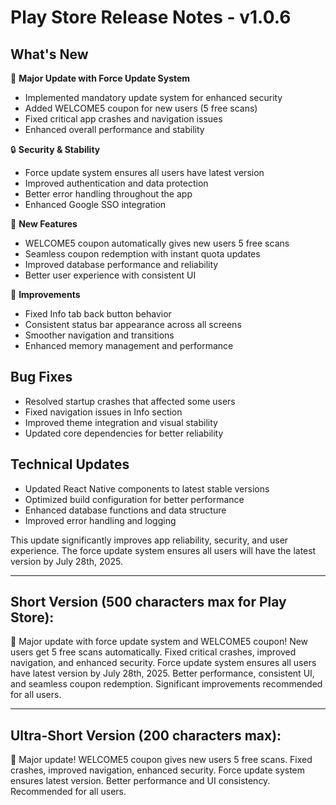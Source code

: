 # Play Store Release Notes - v1.0.6

## What's New

🚀 **Major Update with Force Update System**
- Implemented mandatory update system for enhanced security
- Added WELCOME5 coupon for new users (5 free scans)
- Fixed critical app crashes and navigation issues
- Enhanced overall performance and stability

🔒 **Security & Stability**
- Force update system ensures all users have latest version
- Improved authentication and data protection
- Better error handling throughout the app
- Enhanced Google SSO integration

🎫 **New Features**
- WELCOME5 coupon automatically gives new users 5 free scans
- Seamless coupon redemption with instant quota updates
- Improved database performance and reliability
- Better user experience with consistent UI

🔧 **Improvements**
- Fixed Info tab back button behavior
- Consistent status bar appearance across all screens
- Smoother navigation and transitions
- Enhanced memory management and performance

## Bug Fixes
- Resolved startup crashes that affected some users
- Fixed navigation issues in Info section
- Improved theme integration and visual stability
- Updated core dependencies for better reliability

## Technical Updates
- Updated React Native components to latest stable versions
- Optimized build configuration for better performance
- Enhanced database functions and data structure
- Improved error handling and logging

This update significantly improves app reliability, security, and user experience. The force update system ensures all users will have the latest version by July 28th, 2025.

---

## Short Version (500 characters max for Play Store):

🚀 Major update with force update system and WELCOME5 coupon! New users get 5 free scans automatically. Fixed critical crashes, improved navigation, and enhanced security. Force update system ensures all users have latest version by July 28th, 2025. Better performance, consistent UI, and seamless coupon redemption. Significant improvements recommended for all users.

---

## Ultra-Short Version (200 characters max):

🚀 Major update! WELCOME5 coupon gives new users 5 free scans. Fixed crashes, improved navigation, enhanced security. Force update system ensures latest version. Better performance and UI consistency. Recommended for all users. 